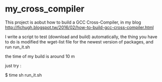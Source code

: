 # my_cross_compiler

This project is aobut how to build a GCC Cross-Compiler,
in my blog 
http://fichugh.blogspot.tw/2016/02/how-to-build-gcc-cross-compiler.html

I write a script to test (download and build) automatically,
the thing you have to do is modified the wget-list file for the newest version of packages,
and run run_it.sh

the time of my build is around 10 m

just try :

$ time sh run_it.sh

